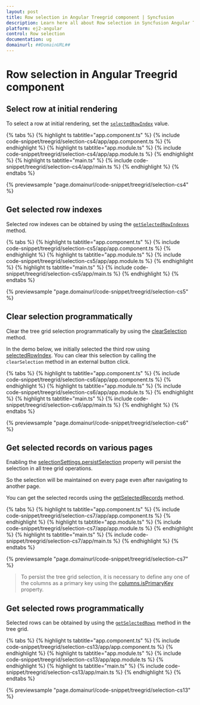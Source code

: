 ```yaml
---
layout: post
title: Row selection in Angular Treegrid component | Syncfusion
description: Learn here all about Row selection in Syncfusion Angular Treegrid component of Syncfusion Essential JS 2 and more.
platform: ej2-angular
control: Row selection 
documentation: ug
domainurl: ##DomainURL##
---
```


# Row selection in Angular Treegrid component

## Select row at initial rendering

To select a row at initial rendering, set the [`selectedRowIndex`](https://ej2.syncfusion.com/angular/documentation/api/treegrid/#selectedrowindex) value.

{% tabs %}
{% highlight ts tabtitle="app.component.ts" %}
{% include code-snippet/treegrid/selection-cs4/app/app.component.ts %}
{% endhighlight %}
{% highlight ts tabtitle="app.module.ts" %}
{% include code-snippet/treegrid/selection-cs4/app/app.module.ts %}
{% endhighlight %}
{% highlight ts tabtitle="main.ts" %}
{% include code-snippet/treegrid/selection-cs4/app/main.ts %}
{% endhighlight %}
{% endtabs %}
  
{% previewsample "page.domainurl/code-snippet/treegrid/selection-cs4" %}

## Get selected row indexes

Selected row indexes can be obtained by using the [`getSelectedRowIndexes`](https://ej2.syncfusion.com/angular/documentation/api/treegrid/#getselectedrowindexes) method.

{% tabs %}
{% highlight ts tabtitle="app.component.ts" %}
{% include code-snippet/treegrid/selection-cs5/app/app.component.ts %}
{% endhighlight %}
{% highlight ts tabtitle="app.module.ts" %}
{% include code-snippet/treegrid/selection-cs5/app/app.module.ts %}
{% endhighlight %}
{% highlight ts tabtitle="main.ts" %}
{% include code-snippet/treegrid/selection-cs5/app/main.ts %}
{% endhighlight %}
{% endtabs %}
  
{% previewsample "page.domainurl/code-snippet/treegrid/selection-cs5" %}

## Clear selection programmatically

Clear the tree grid selection programmatically by using the [clearSelection](https://ej2.syncfusion.com/angular/documentation/api/treegrid/#clearselection) method.

In the demo below, we initially selected the third row using [selectedRowIndex](https://ej2.syncfusion.com/angular/documentation/api/treegrid/#selectedrowindex). You can clear this selection by calling the `clearSelection` method in an external button click.

{% tabs %}
{% highlight ts tabtitle="app.component.ts" %}
{% include code-snippet/treegrid/selection-cs6/app/app.component.ts %}
{% endhighlight %}
{% highlight ts tabtitle="app.module.ts" %}
{% include code-snippet/treegrid/selection-cs6/app/app.module.ts %}
{% endhighlight %}
{% highlight ts tabtitle="main.ts" %}
{% include code-snippet/treegrid/selection-cs6/app/main.ts %}
{% endhighlight %}
{% endtabs %}
  
{% previewsample "page.domainurl/code-snippet/treegrid/selection-cs6" %}

## Get selected records on various pages

Enabling the [selectionSettings.persistSelection](https://ej2.syncfusion.com/angular/documentation/api/treegrid/selectionSettings/#persistselection) property will persist the selection in all tree grid operations.

So the selection will be maintained on every page even after navigating to another page.

You can get the selected records using the [getSelectedRecords](https://ej2.syncfusion.com/angular/documentation/api/treegrid/#getselectedrecords) method.

{% tabs %}
{% highlight ts tabtitle="app.component.ts" %}
{% include code-snippet/treegrid/selection-cs7/app/app.component.ts %}
{% endhighlight %}
{% highlight ts tabtitle="app.module.ts" %}
{% include code-snippet/treegrid/selection-cs7/app/app.module.ts %}
{% endhighlight %}
{% highlight ts tabtitle="main.ts" %}
{% include code-snippet/treegrid/selection-cs7/app/main.ts %}
{% endhighlight %}
{% endtabs %}
  
{% previewsample "page.domainurl/code-snippet/treegrid/selection-cs7" %}

> To persist the tree grid selection, it is necessary to define any one of the columns as a primary key using the [columns.isPrimaryKey](https://ej2.syncfusion.com/angular/documentation/api/treegrid/column/#isprimarykey) property.

## Get selected rows programmatically

Selected rows can be obtained by using the [`getSelectedRows`](https://ej2.syncfusion.com/angular/documentation/api/treegrid/#getselectedrows) method in the tree grid.

{% tabs %}
{% highlight ts tabtitle="app.component.ts" %}
{% include code-snippet/treegrid/selection-cs13/app/app.component.ts %}
{% endhighlight %}
{% highlight ts tabtitle="app.module.ts" %}
{% include code-snippet/treegrid/selection-cs13/app/app.module.ts %}
{% endhighlight %}
{% highlight ts tabtitle="main.ts" %}
{% include code-snippet/treegrid/selection-cs13/app/main.ts %}
{% endhighlight %}
{% endtabs %}
  
{% previewsample "page.domainurl/code-snippet/treegrid/selection-cs13" %}